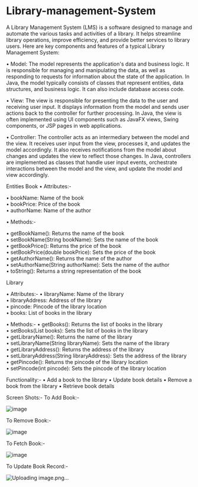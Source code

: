 # Library-management-System
A Library Management System (LMS) is a software designed to manage and automate the various tasks and activities of a library. It helps streamline library operations, improve efficiency, and provide better services to library users. Here are key components and features of a typical Library Management System:

• Model:
The model represents the application's data and business logic. It is responsible for managing and manipulating the data, as well as responding to requests for information about the state of the application.
In Java, the model typically consists of classes that represent entities, data structures, and business logic. It can also include database access code.

• View:
The view is responsible for presenting the data to the user and receiving user input. It displays information from the model and sends user actions back to the controller for further processing.
In Java, the view is often implemented using UI components such as JavaFX views, Swing components, or JSP pages in web applications.

• Controller:
The controller acts as an intermediary between the model and the view. It receives user input from the view, processes it, and updates the model accordingly. It also receives notifications from the model about changes and updates the view to reflect those changes.
In Java, controllers are implemented as classes that handle user input events, orchestrate interactions between the model and the view, and update the model and view accordingly.

Entities
Book
• Attributes:-

• bookName: Name of the book  
• bookPrice: Price of the book  
• authorName: Name of the author  

• Methods:-

• getBookName(): Returns the name of the book  
• setBookName(String bookName): Sets the name of the book  
• getBookPrice(): Returns the price of the book  
• setBookPrice(double bookPrice): Sets the price of the book  
• getAuthorName(): Returns the name of the author  
• setAuthorName(String authorName): Sets the name of the author  
• toString(): Returns a string representation of the book  

Library

• Attributes:-
• libraryName: Name of the library    
• libraryAddress: Address of the library    
• pincode: Pincode of the library location  
• books: List of books in the library 

• Methods:-
• getBooks(): Returns the list of books in the library  
• setBooks(List<Book> books): Sets the list of books in the library  
• getLibraryName(): Returns the name of the library  
• setLibraryName(String libraryName): Sets the name of the library  
• getLibraryAddress(): Returns the address of the library  
• setLibraryAddress(String libraryAddress): Sets the address of the library  
• getPincode(): Returns the pincode of the library location  
• setPincode(int pincode): Sets the pincode of the library location  

Functionality:-
• Add a book to the library
• Update book details
• Remove a book from the library
• Retrieve book details

Screen Shots:-
To Add Book:-

![image](https://github.com/AmarGupta2503/Library-management-System2/assets/162796574/ab95e0a5-3c11-4619-8f3a-0d3d02bfa3d8)

To Remove Book:-


![image](https://github.com/AmarGupta2503/Library-management-System2/assets/162796574/06c067c9-bbb8-4c43-aaaf-9a2cc321329e)

To Fetch Book:-


![image](https://github.com/AmarGupta2503/Library-management-System2/assets/162796574/06af2bac-647d-4bc2-8e95-7857da7cd8a9)

To Update Book Record:-


![Uploading image.png…]()



